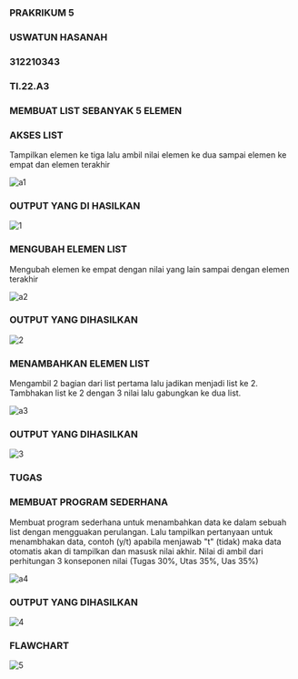### PRAKRIKUM 5
### USWATUN HASANAH
### 312210343
### TI.22.A3

### MEMBUAT LIST SEBANYAK 5 ELEMEN 
### AKSES LIST

Tampilkan elemen ke tiga lalu ambil nilai elemen ke dua sampai elemen ke empat dan elemen terakhir

![a1](https://user-images.githubusercontent.com/115516474/203049382-b0705098-3853-464c-bacb-0929976abe24.png)

### OUTPUT YANG DI HASILKAN 

![1](https://user-images.githubusercontent.com/115516474/203050451-ecdc92b6-f2e9-4de9-b624-f83390047348.png)

### MENGUBAH ELEMEN LIST

Mengubah elemen ke empat dengan nilai yang lain sampai dengan elemen terakhir

![a2](https://user-images.githubusercontent.com/115516474/203050805-30a5eb61-5009-4b6a-9c20-4f7dedbf7e6b.png)

### OUTPUT YANG DIHASILKAN

![2](https://user-images.githubusercontent.com/115516474/203051247-1cd335e2-3282-41f0-bf4c-e967d9a37a7a.png)

### MENAMBAHKAN ELEMEN LIST

Mengambil 2 bagian dari list pertama lalu jadikan menjadi list ke 2. Tambhakan list ke 2 dengan 3 nilai lalu gabungkan ke dua list.

![a3](https://user-images.githubusercontent.com/115516474/203051877-283e1e94-a8ac-4f31-b0d6-91f40a971caf.png)
 
 ### OUTPUT YANG DIHASILKAN
 
 ![3](https://user-images.githubusercontent.com/115516474/203052211-fd0ffef8-df45-430c-99cd-8112f380a3fd.png)

### TUGAS
### MEMBUAT PROGRAM SEDERHANA
Membuat program sederhana untuk menambahkan data ke dalam sebuah list dengan mengguakan perulangan. Lalu tampilkan pertanyaan untuk menambhakan data, 
contoh (y/t) apabila menjawab "t" (tidak) maka data otomatis akan di tampilkan dan masusk nilai akhir. Nilai di ambil dari perhitungan 3 konseponen
nilai (Tugas 30%, Utas 35%, Uas 35%) 

![a4](https://user-images.githubusercontent.com/115516474/203054554-a6d6bfda-d626-4078-bae5-a2f8ced648ca.png)

### OUTPUT YANG DIHASILKAN

![4](https://user-images.githubusercontent.com/115516474/203054756-f46725b4-890d-4d3d-8233-4d8db20725ea.png)

### FLAWCHART

![5](https://user-images.githubusercontent.com/115516474/203054980-1e95aa27-4ed9-4276-879b-a19ef0d3e59d.png)





